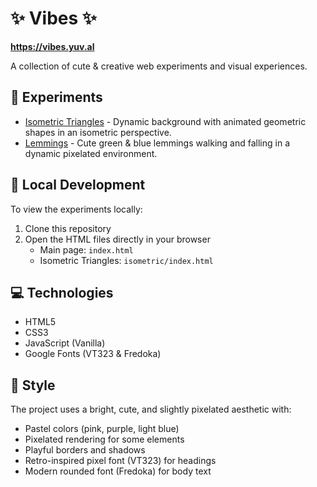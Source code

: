 # ✨ Vibes ✨

**https://vibes.yuv.al**

A collection of cute & creative web experiments and visual experiences.

## 🌈 Experiments

- [Isometric Triangles](/isometric/index.html) - Dynamic background with animated geometric shapes in an isometric perspective.
- [Lemmings](/lemmings/index.html) - Cute green & blue lemmings walking and falling in a dynamic pixelated environment.

## 🚀 Local Development

To view the experiments locally:

1. Clone this repository
2. Open the HTML files directly in your browser
   - Main page: `index.html`
   - Isometric Triangles: `isometric/index.html`

## 💻 Technologies

- HTML5
- CSS3
- JavaScript (Vanilla)
- Google Fonts (VT323 & Fredoka)

## 🎨 Style

The project uses a bright, cute, and slightly pixelated aesthetic with:
- Pastel colors (pink, purple, light blue)
- Pixelated rendering for some elements
- Playful borders and shadows
- Retro-inspired pixel font (VT323) for headings
- Modern rounded font (Fredoka) for body text
